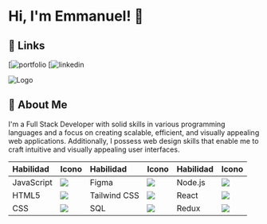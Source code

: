 
# Hi, I'm Emmanuel! 👋


## 🔗 Links
[![portfolio](https://emmanuel.vercel.app)
[![linkedin](https://www.linkedin.com/in/emmanuel-abregù-270175220/)


![Logo](https://scontent.flim33-1.fna.fbcdn.net/v/t39.30808-6/271305072_467619998131295_1774223136388134662_n.jpg?_nc_cat=110&ccb=1-7&_nc_sid=e3f864&_nc_ohc=j8ezw1dEkjIAX9Euvd1&_nc_ht=scontent.flim33-1.fna&oh=00_AfDXjzXX7ZmRxv4fPuTSX6ynL_5ShK5SL26var5fqz5pxg&oe=645F68CF)
## 🚀 About Me
I'm a Full Stack Developer with solid skills in various programming languages and a focus on creating scalable, efficient, and visually appealing web applications. Additionally, I possess web design skills that enable me to craft intuitive and visually appealing user interfaces.

| Habilidad      | Icono                                                                          | Habilidad         | Icono                                                                          | Habilidad     | Icono                                                                          |
|:---------------|:-------------------------------------------------------------------------------|:------------------|:-------------------------------------------------------------------------------|:--------------|:-------------------------------------------------------------------------------|
| JavaScript     | <img src="https://img.icons8.com/color/48/000000/javascript.png"/>             | Figma             | <img src="https://img.icons8.com/color/48/000000/figma.png"/>                  | Node.js       | <img src="https://img.icons8.com/color/48/000000/nodejs.png"/>                |
| HTML5          | <img src="https://img.icons8.com/color/48/000000/html-5.png"/>                | Tailwind CSS      | <img src="https://img.icons8.com/color/48/000000/tailwind-css.png"/>           | React        | <img src="https://img.icons8.com/color/48/000000/react-native.png"/>          |
| CSS            | <img src="https://img.icons8.com/color/48/000000/css3.png"/>                  | SQL               | <img src="https://img.icons8.com/ios-filled/50/000000/sql.png"/>                | Redux        | <img src="https://img.icons8.com/color/48/000000/redux.png"/>           |
